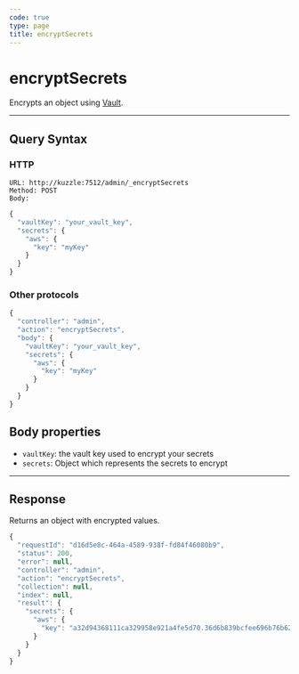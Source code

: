 ```yaml
---
code: true
type: page
title: encryptSecrets
---
```


# encryptSecrets

<SinceBadge version="1.10.0" />

Encrypts an object using [Vault](/core/1/guides/essentials/secrets-vault/).

---

## Query Syntax

### HTTP

```http
URL: http://kuzzle:7512/admin/_encryptSecrets
Method: POST
Body:
```

```js
{
  "vaultKey": "your_vault_key",
  "secrets": {
    "aws": {
      "key": "myKey"
    }
  }
}
```


### Other protocols


```js
{
  "controller": "admin",
  "action": "encryptSecrets",
  "body": {
    "vaultKey": "your_vault_key",
    "secrets": {
      "aws": {
        "key": "myKey"
      }
    }
  }
}
```

## Body properties

- `vaultKey`: the vault key used to encrypt your secrets
- `secrets`: Object which represents the secrets to encrypt

---

## Response

Returns an object with encrypted values.

```js
{
  "requestId": "d16d5e8c-464a-4589-938f-fd84f46080b9",
  "status": 200,
  "error": null,
  "controller": "admin",
  "action": "encryptSecrets",
  "collection": null,
  "index": null,
  "result": { 
    "secrets": {
      "aws": {
        "key": "a32d94368111ca329958e921a4fe5d70.36d6b839bcfee696b76b62c4de655cd0"
      }
    } 
  }
}
```
